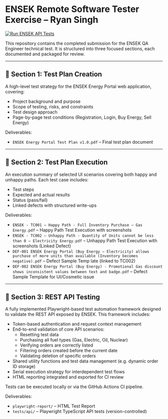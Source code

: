 # ENSEK Remote Software Tester Exercise – Ryan Singh

[![Run ENSEK API Tests](https://github.com/RyanSinghUK/ENSEK-Remote-Software-Tester-Exercise-Ryan-Singh/actions/workflows/playwright.yml/badge.svg)](https://github.com/RyanSinghUK/ENSEK-Remote-Software-Tester-Exercise-Ryan-Singh/actions/workflows/playwright.yml)

This repository contains the completed submission for the ENSEK QA Engineer technical test. It is structured into three focused sections, each documented and packaged for review.

---

## 📁 Section 1: Test Plan Creation

A high-level test strategy for the ENSEK Energy Portal web application, covering:

- Project background and purpose
- Scope of testing, risks, and constraints
- Test design approach
- Page-by-page test conditions (Registration, Login, Buy Energy, Sell Energy)

Deliverables:

- `ENSEK Energy Portal Test Plan v1.0.pdf` – Final test plan document

---

## 📁 Section 2: Test Plan Execution

An execution summary of selected UI scenarios covering both happy and unhappy paths. Each test case includes:

- Test steps
- Expected and actual results
- Status (pass/fail)
- Linked defects with structured write-ups

Deliverables:

- `ENSEK - TC001 – Happy Path - Full Inventory Purchase – Gas Energy.pdf` – Happy Path Test Execution with screenshots
- `ENSEK - TC002 – Unhappy Path - Quantity of Units cannot be less than 0 – Electricity Energy.pdf` – Unhappy Path Test Execution with screenshots (Linked Defect)
- `DEF-001 ENSEK Energy Portal (Buy Energy – Electricity) allows purchase of more units than available (Inventory becomes negative).pdf` – Defect Sample Temp late (linked to TC002)
- `DEF-002 ENSEK Energy Portal (Buy Energy) - Promotional Gas discount shows inconsistent values between text and badge.pdf` – Defect Sample Template for UI/Cosmetic issue

---

## 📁 Section 3: REST API Testing

A fully implemented Playwright-based test automation framework designed to validate the REST API exposed by ENSEK. This framework includes:

- Token-based authentication and request context management
- End-to-end validation of core API scenarios:
  - Resetting test data
  - Purchasing all fuel types (Gas, Electric, Oil, Nuclear)
  - Verifying orders are correctly listed
  - Filtering orders created before the current date
  - Validating deletion of specific orders
- Shared utility functions and test data management (e.g. dynamic order ID storage)
- Serial execution strategy for interdependent test flows
- HTML reporting integrated and exported for CI review

Tests can be executed locally or via the GitHub Actions CI pipeline.

Deliverables:

- `playwright-report/` – HTML Test Report
- `tests/api/` – Playwright TypeScript API tests (version-controlled)
